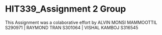 # HIT339_Assignment 2 Group
This Assignment was a colaborative effort by 
ALVIN MONSI MAMMOOTTIL S290971 |
RAYMOND TRAN S301064 |
VISHAL KAMBOJ S316545
